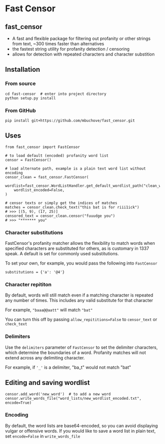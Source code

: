 # Fast Censor

## fast_censor

* A fast and flexible package for filtering out profanity or other strings from text, ~300 times faster than alternatives
* the fastest string utility for profanity detection / censoring
* allows for detection with repeated characters and character substition


## Installation

### From source
```
cd fast-censor  # enter into project directory
python setup.py install 
```

### From GitHub
`pip install git+https://github.com/mbuchove/fast_censor.git`


## Uses
```
from fast_censor import FastCensor

# to load default (encoded) profanity word list
censor = FastCensor()

# load alternate path, example is a plain text word list without encoding
censor_clean = fast_censor.FastCensor(
    wordlist=fast_censor.WordListHandler.get_default_wordlist_path("clean_wordlist_decoded.txt"), 
    wordlist_encoded=False,
)

# censor texts or simply get the indices of matches
matches = censor_clean.check_text("this bat is for riii1ick")
# >>> [(5, 9), (17, 25)]
censored_text = censor_clean.censor("fuuudge you")
# >>> "******* you"
```

###  Character substitutions
FastCensor's profanity matcher allows the flexibility to match words when specified characters are substituted for others, 
as is customary in 1337 speak. A default is set for commonly used substitutions.

To set your own, for example, you would pass the following into `FastCensor`

`substitutions = {'a': '@4'}`

### Character repititon
By default, words will still match even if a matching character is repeated any number of times.
This includes any valid substitute for that character

For example, `"baaa@@aatt"` will match `"bat"` 

You can turn this off by passing `allow_repititions=False` to `censor_text` or `check_text`

### Delimiters
Use the `delimiters` parameter of `FastCensor` to set the delimiter characters, which determine the boundaries of a word. 
Profanity matches will not extend across any delimiting character.

For example, if `'_'` is a delimiter, "ba_t" would not match "bat"


## Editing and saving wordlist
`censor.add_word('new_word')  # to add a new word`
`censor.write_words_file("word_lists/new_wordlist_encoded.txt", encode=True)`

### Encoding
By default, the word lists are base64-encoded, so you can avoid displaying vulgar or offensive words. 
If you would like to save a word list in plain text, set `encode=False` in `write_words_file`